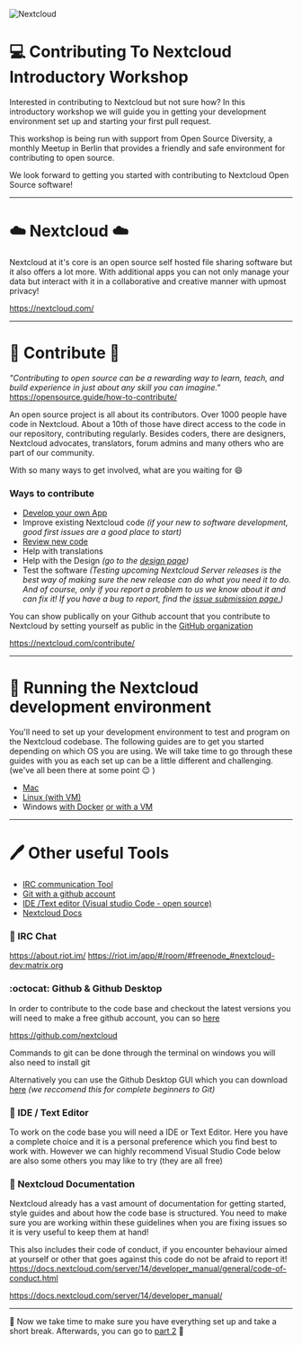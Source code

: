 ![Nextcloud](https://github.com/sleepypioneer/ContributingToNextcloudIntroductoryWorkshop/images/blob/master/nextcloud%20conf.jpeg)

# :computer: Contributing To Nextcloud Introductory Workshop
Interested in contributing to Nextcloud but not sure how? In this introductory workshop we will guide you in getting your development environment set up and starting your first pull request.

This workshop is being run with support from Open Source Diversity, a monthly Meetup in Berlin that provides a friendly and safe environment for contributing to open source.

We look forward to getting you started with contributing to Nextcloud Open Source software!

***

# :cloud: Nextcloud :cloud:
Nextcloud at it's core is an open source self hosted file sharing software but it also offers a lot more. With additional apps you can not only manage your data but interact with it in a collaborative and creative manner with upmost privacy!

https://nextcloud.com/

***

# :woman: Contribute :man:
*"Contributing to open source can be a rewarding way to learn, teach, and build experience in just about any skill you can imagine."*
https://opensource.guide/how-to-contribute/

An open source project is all about its contributors. Over 1000 people have code in Nextcloud. About a 10th of those have direct access to the code in our repository, contributing regularly. Besides coders, there are designers, Nextcloud advocates, translators, forum admins and many others who are part of our community.

With so many ways to get involved, what are you waiting for :smile:

### Ways to contribute
* [Develop your own App](https://docs.nextcloud.com/server/14/developer_manual/app/)
* Improve existing Nextcloud code *(if your new to software development, good first issues are a good place to start)*
* [Review new code](https://nextcloud.com/blog/get-involved-in-nextcloud-by-reviewing-pulls/)
* Help with translations
* Help with the Design *(go to the [design page](https://nextcloud.com/contribute/design/))*
* Test the software
*(Testing upcoming Nextcloud Server releases is the best way of making sure the new release can do what you need it to do. And of course, only if you report a problem to us we know about it and can fix it! If you have a bug to report, find the [issue submission page.](https://github.com/nextcloud/server/blob/master/CONTRIBUTING.md))*

You can show publically on your Github account that you contribute to Nextcloud by setting yourself as public in the [GitHub organization](https://github.com/orgs/nextcloud/people)

https://nextcloud.com/contribute/

***

# :memo: Running the Nextcloud development environment
You'll need to set up your development environment to test and program on the Nextcloud codebase. The following guides are to get you started depending on which OS you are using. We will take time to go through these guides with you as each set up can be a little different and challenging. (we've all been there at some point :wink: )

* [Mac](https://github.com/sleepypioneer/ContributingToNextcloudIntroductoryWorkshop/setupGuides/blob/master/NextcloudMacDevelopmentEnvironment.md)
* [Linux (with VM)](https://github.com/David-Development/nextcloud-dev-docker/blob/master/README.md)
* Windows [with Docker](https://github.com/David-Development/nextcloud-dev-docker/blob/master/README.md)
          [or with a VM](https://github.com/sleepypioneer/ContributingToNextcloudIntroductoryWorkshop/setupGuides/blob/master/NextcloudWindowsDevelopmentEnvironment.md)

***

# :pen: Other useful Tools

* [IRC communication Tool]()
* [Git with a github account]()
* [IDE /Text editor (Visual studio Code - open source)]()
* [Nextcloud Docs]()

### :loudspeaker: IRC Chat

https://about.riot.im/
https://riot.im/app/#/room/#freenode_#nextcloud-dev:matrix.org

### :octocat: Github & Github Desktop

In order to contribute to the code base and checkout the latest versions you will need to make a free github account, you can so [here](https://github.com)

https://github.com/nextcloud

Commands to git can be done through the terminal on windows you will also need to install git

Alternatively you can use the Github Desktop GUI which you can download [here](https://desktop.github.com/) *(we reccomend this for complete beginners to Git)*

### :gem: IDE / Text Editor

To work on the code base you will need a IDE or Text Editor. 
Here you have a complete choice and it is a personal preference which you find best to work with. However we can highly recommend Visual Studio Code below are also some others you may like to try (they are all free)

### :blue_book: Nextcloud Documentation
Nextcloud already has a vast amount of documentation for getting started, style guides and about how the code base is structured. You need to make sure you are working within these guidelines when you are fixing issues so it is very useful to keep them at hand!

This also includes their code of conduct, if you encounter behaviour aimed at yourself or other that goes against this code do not be afraid to report it! https://docs.nextcloud.com/server/14/developer_manual/general/code-of-conduct.html

https://docs.nextcloud.com/server/14/developer_manual/

***

:tada: Now we take time to make sure you have everything set up and take a short break. Afterwards, you can go to [part 2]() :tada:
